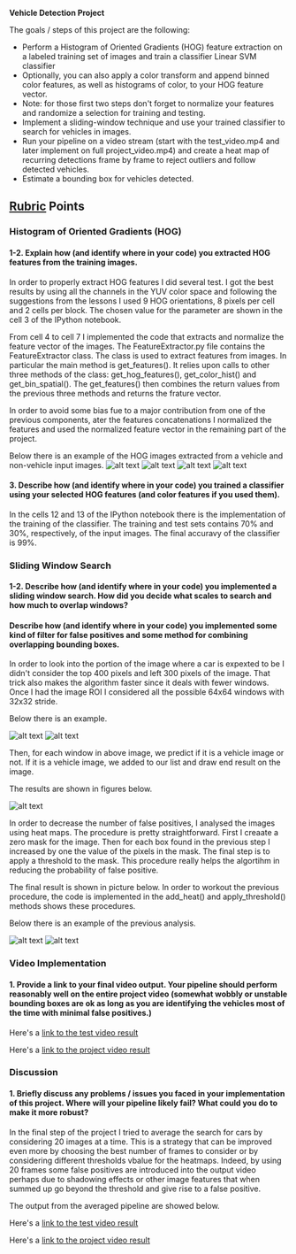 **Vehicle Detection Project**

The goals / steps of this project are the following:

* Perform a Histogram of Oriented Gradients (HOG) feature extraction on a labeled training set of images and train a classifier Linear SVM classifier
* Optionally, you can also apply a color transform and append binned color features, as well as histograms of color, to your HOG feature vector. 
* Note: for those first two steps don't forget to normalize your features and randomize a selection for training and testing.
* Implement a sliding-window technique and use your trained classifier to search for vehicles in images.
* Run your pipeline on a video stream (start with the test_video.mp4 and later implement on full project_video.mp4) and create a heat map of recurring detections frame by frame to reject outliers and follow detected vehicles.
* Estimate a bounding box for vehicles detected.

[//]: # (Image References)
[image1]: ./output_images/vehicle_image.jpg
[image2]: ./output_images/hog_vehicle_image.jpg
[image3]: ./output_images/non_vehicle_image.jpg
[image4]: ./output_images/hog_non_vehicle_image.jpg
[image5]: ./output_images/sliding_window_original_image.jpg
[image6]: ./output_images/sliding_window_grid_image.jpg
[image7]: ./output_images/reduced_false_positive_image.jpg
[image8]: ./output_images/heatmap_image.jpg
[image9]: ./output_images/reduced_false_from_heatmap.jpg
[video1]: ./test_video_output.mp4
[video2]: ./test_video_output_ave.mp4
[video3]: ./project_video_output.mp4
[video4]: ./project_video_output_ave.mp4

## [Rubric](https://review.udacity.com/#!/rubrics/513/view) Points

### Histogram of Oriented Gradients (HOG)

#### 1-2. Explain how (and identify where in your code) you extracted HOG features from the training images.

In order to properly extract HOG features I did several test. I got the best results by using all the channels in the YUV color space and following the suggestions from the lessons I used 9 HOG orientations, 8 pixels per cell and 2 cells per block. The chosen value for the parameter are shown in the cell 3 of the IPython notebook. 

From cell 4 to cell 7 I implemented the code that extracts and normalize the feature vector of the images.
The FeatureExtractor.py file contains the FeatureExtractor class. The class is used to extract features from images. In particular the  main method is get_features(). It relies upon calls to other three methods of the class: get_hog_features(), get_color_hist() and get_bin_spatial(). The get_features() then combines the return values from the previous three methods and returns the frature vector.

In order to avoid some bias fue to a major contribution from one of the previous components, ater the features concatenations I normalized the features and used the normalized feature vector in the remaining part of the project.

Below there is an example of the HOG images extracted from a vehicle and non-vehicle input images.
![alt text][image1]
![alt text][image2]
![alt text][image3]
![alt text][image4]

#### 3. Describe how (and identify where in your code) you trained a classifier using your selected HOG features (and color features if you used them).

In the cells 12 and 13 of the IPython notebook there is the implementation of the training of the classifier. 
The training and test sets contains 70% and 30%, respectively, of the input images. The final accuravy of the classifier is 99%.


### Sliding Window Search

#### 1-2. Describe how (and identify where in your code) you implemented a sliding window search.  How did you decide what scales to search and how much to overlap windows?
#### Describe how (and identify where in your code) you implemented some kind of filter for false positives and some method for combining overlapping bounding boxes.

In order to look into the portion of the image where a car is expexted to be I didn't consider the top 400 pixels and left 300 pixels of the image. That trick also makes the algorithm faster since it deals with fewer windows.
Once I had the image ROI I considered all the possible 64x64 windows with 32x32 stride.

Below there is an example.

![alt text][image5]
![alt text][image6]


Then, for each window in above image, we predict if it is a vehicle image or not. If it is a vehicle image, we added to our list and draw end result on the image.

The results are shown in figures below.

![alt text][image7]


In order to decrease the number of false positives, I analysed the images using heat maps. The procedure is pretty straightforward. First I creaate a zero mask for the image. Then for each box found in the previous step I increased by one the value of the pixels in the mask. The final step is to apply a threshold to the mask. This procedure really helps the algortihm in reducing the probability of false positive.

The final result is shown in picture below. In order to workout the previous procedure, the code is implemented in the add_heat() and apply_threshold() methods shows these procedures.

Below there is an example of the previous analysis.

![alt text][image8]
![alt text][image9]


### Video Implementation

#### 1. Provide a link to your final video output.  Your pipeline should perform reasonably well on the entire project video (somewhat wobbly or unstable bounding boxes are ok as long as you are identifying the vehicles most of the time with minimal false positives.)

Here's a [link to the test video result](./test_video_output.mp4)

Here's a [link to the project video result](./project_video_output.mp4)


### Discussion

#### 1. Briefly discuss any problems / issues you faced in your implementation of this project.  Where will your pipeline likely fail?  What could you do to make it more robust?

In the final step of the project I tried to average the search for cars by considering 20 images at a time. This is a strategy that can be improved even more by choosing the best number of frames to consider or by considering different thresholds vbalue for the heatmaps. Indeed, by using 20 frames some false positives are introduced into the output video perhaps due to shadowing effects or other image features that when summed up go beyond the threshold and give rise to a false positive.

The output from the averaged pipeline are showed below.

Here's a [link to the test video result](./test_video_output_ave.mp4)

Here's a [link to the project video result](./project_video_output_ave.mp4)







